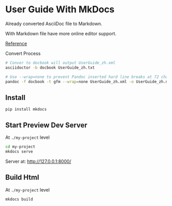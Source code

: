 # User Guide With MkDocs

Already converted AsciiDoc file to Markdown.

With Markdown file have more online editor support.

[Reference](https://gist.github.com/cheungnj/38becf045654119f96c87db829f1be8e)

Convert Process
``` bash
# Conver to docbook will output UserGuide_zh.xml
asciidoctor -b docbook UserGuide_zh.txt

# Use --wrap=none to prevent Pandoc inserted hard line breaks at 72 characters.
pandoc -f docbook -t gfm --wrap=none UserGuide_zh.xml -o UserGuide_zh.md
```


## Install

`pip install mkdocs`

## Start Preview Dev Server

At `./my-project` level

```bash
cd my-project
mkdocs serve
```

Server at: http://127.0.0.1:8000/

## Build Html

At `./my-project` level

```bash
mkdocs build
```
